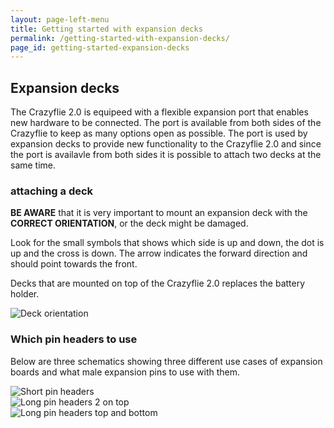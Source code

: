 ```yaml
---
layout: page-left-menu
title: Getting started with expansion decks 
permalink: /getting-started-with-expansion-decks/
page_id: getting-started-expansion-decks
---
```


<div class="plm-content-intro-text">
    <h2 id="decks">Expansion decks</h2>
    <p>The Crazyflie 2.0 is equipeed with a flexible expansion port that
        enables new hardware to be connected. The port is available from both
        sides of the Crazyflie to keep as many options open as possible. The
        port is used by expansion decks to provide new functionality to the
        Crazyflie 2.0 and since the port is availavle from both sides it is possible to attach two decks at the same time.</p>
</div>

<div class="plm-content-info-step">
    <h3 id="decks-attach">attaching a deck</h3>
    <p><strong>BE AWARE</strong> that it is very important to mount an expansion
        deck with the <strong>CORRECT ORIENTATION</strong>, or the deck might be damaged.
    </p>
    <p>Look for the small symbols that shows which side is up and down, the dot is up and the cross is down.
        The arrow indicates the forward direction and should point towards the front.</p>
    <p>Decks that are mounted on top of the Crazyflie 2.0 replaces the battery holder.</p>
    <div class="plm-img-row-wide">
        <img src="/images/deck-orientation.png"
             alt="Deck orientation"/>
    </div>
</div>

<div class="plm-content-info-step">
    <h3 id="pins-to-use">Which pin headers to use</h3>
    <p>
    Below are three schematics showing three different use cases of expansion boards and what male expansion pins to use with them.
    </p>
    <div class="plm-img-row-wide">
        <img src="/images/pinheaders-usage-short.png"
             alt="Short pin headers"/>
    </div>
    <div class="plm-img-row-wide">
        <img src="/images/pinheaders-usage-long-2-top.png"
             alt="Long pin headers 2 on top"/>
    </div>
    <div class="plm-img-row-wide">
        <img src="/images/pinheaders-usage-long-1-top-one-bottom.png"
             alt="Long pin headers top and bottom"/>
    </div>
</div>
